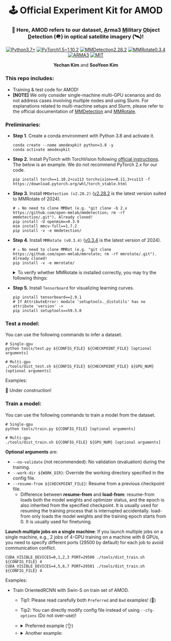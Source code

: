 <h1 align="center" >
🕹️ Official Experiment Kit for AMOD
</h1>

<h3 align="center">
💬 Here, AMOD refers to our dataset, <u>A</u>rma3 <u>M</u>ilitary <u>O</u>bject <u>D</u>etection (🪖) in optical satellite imagery (🛰️)!
</h3>

<p align="center">
  <a href="#"><img alt="Python3.7+" src="https://img.shields.io/badge/Python-3.7+-blue?logo=python&logoColor=white"></a>
  <a href="#"><img alt="PyTorch1.5~1.10.2" src="https://img.shields.io/badge/PyTorch-≥1.5, ≤1.10-orange?logo=pytorch&logoColor=white"></a>
  <a href="#"><img alt="MMDetection2.28.2" src="https://img.shields.io/badge/MMDetection-2.28.2-red?logo=mmlab&logoColor=white"></a>
  <a href="#"><img alt="MMRotate0.3.4" src="https://img.shields.io/badge/MMRotate-0.3.4-hotpink?logo=mmlab&logoColor=white"></a>
  <a href="#"><img alt="ARMA3" src="https://img.shields.io/badge/Game-ARMA3-red?logo=steam"></a>
  <a href="#"><img alt="MIT" src="https://img.shields.io/badge/License-MIT-green?logo=MIT"></a>
</p>

<p align="center">
  <b>Yechan Kim</b> and
  <b>SooYeon Kim</b>
</p>

### This repo includes:
* Training & test code for AMOD!
* **[NOTE]** We only consider single-machine multi-GPU scenarios and do not address cases involving multiple nodes and using Slurm. For explanations related to multi-machine setups and Slurm, please refer to the official documentation of [MMDetection](https://mmdetection.readthedocs.io/en/v2.28.2/) and [MMRotate](https://mmrotate.readthedocs.io/en/v0.3.4/).

### Preliminaries:


* **Step 1**. Create a conda environment with Python 3.8 and activate it.
    ~~~shell
    conda create --name amodexpkit python=3.8 -y
    conda activate amodexpkit
    ~~~

* **Step 2.** Install PyTorch with TorchVision following [official instructions](https://pytorch.org/get-started/locally/). The below is an example. We do not recommend PyTorch 2.x for our code.
    ~~~shell
    pip install torch==1.10.2+cu113 torchvision==0.11.3+cu113 -f https://download.pytorch.org/whl/torch_stable.html  
    ~~~

* **Step 3.** Install `MMDetection (v2.28.2)` ([v2.28.2](https://mmdetection.readthedocs.io/en/v2.28.2/) is the latest version suited to MMRotate of 2024).
    ~~~shell
    # ⚠️ No need to clone MMDet (e.g. "git clone -b 2.x https://github.com/open-mmlab/mmdetection; rm -rf mmdetection/.git"). Already cloned! 
    pip install -U openmim==0.3.9
    mim install mmcv-full==1.7.2
    pip install -v -e mmdetection/
    ~~~

* **Step 4.** Install `MMRotate (v0.3.4)` ([v0.3.4](https://mmrotate.readthedocs.io/en/v0.3.4/) is the latest version of 2024). 
    ~~~shell
    # ⚠️ No need to clone MMRot (e.g. "git clone https://github.com/open-mmlab/mmrotate; rm -rf mmrotate/.git"). Already cloned!
    pip install -v -e mmrotate/
    ~~~

    <details>
      <summary> To verify whether MMRotate is installed correctly, you may try the following things: </summary>
    
    * Download config and checkpoint files.
        ~~~shell
        mim download mmrotate --config oriented_rcnn_r50_fpn_1x_dota_le90 --dest .
        ~~~
    * Verify the inference demo.
        ~~~shell
        python mmrotate/demo/image_demo.py \
        mmrotate/demo/demo.jpg oriented_rcnn_r50_fpn_1x_dota_le90.py \
        oriented_rcnn_r50_fpn_1x_dota_le90-6d2b2ce0.pth --out-file result.jpg
        ~~~
    * If **result.jpg** is generated correctly, it means that the environment is set up properly.
    </details>

* **Step 5.** Install `Tensorboard` for visualizing learning curves.
    ~~~shell
    pip install tensorboard==2.9.1
    # If AttributeError: module 'setuptools._distutils' has no attribute 'version' ->
    pip install setuptools==59.5.0
    ~~~
 

### Test a model:
You can use the following commands to infer a dataset.
~~~shell
# Single-gpu
python tools/test.py ${CONFIG_FILE} ${CHECKPOINT_FILE} [optional arguments]

# Multi-gpu
./tools/dist_test.sh ${CONFIG_FILE} ${CHECKPOINT_FILE} ${GPU_NUM} [optional arguments]
~~~

Examples:

🚧 Under construction!


### Train a model:
You can use the following commands to train a model from the dataset.
~~~shell
# Single-gpu
python tools/train.py ${CONFIG_FILE} [optional arguments]

# Multi-gpu
./tools/dist_train.sh ${CONFIG_FILE} ${GPU_NUM} [optional arguments]
~~~

**Optional arguments** are:
* `--no-validate` (not recommended): No validation (evaluation) during the training.
* `--work-dir ${WORK_DIR}`: Override the working directory specified in the config file.
* `--resume-from ${CHECKPOINT_FILE}`: Resume from a previous checkpoint file.
  * Difference between **resume-from** and **load-from**: resume-from loads both the model weights and optimizer status, and the epoch is also inherited from the specified checkpoint. It is usually used for resuming the training process that is interrupted accidentally. load-from only loads the model weights and the training epoch starts from 0. It is usually used for finetuning.

**Launch multiple jobs on a single machine**: If you launch multiple jobs on a single machine, e.g., 2 jobs of 4-GPU training on a machine with 8 GPUs, you need to specify different ports (29500 by default) for each job to avoid communication conflict.
~~~shell
CUDA_VISIBLE_DEVICES=0,1,2,3 PORT=29500 ./tools/dist_train.sh ${CONFIG_FILE} 4
CUDA_VISIBLE_DEVICES=4,5,6,7 PORT=29501 ./tools/dist_train.sh ${CONFIG_FILE} 4
~~~

Examples:

* Train OrientedRCNN with Swin-S on train set of AMOD. 
  * Tip1: Please read carefully both `Preferred` and `Bad` examples! (🚨)
  * Tip2: You can directly modify config file instead of using `--cfg-options` (Do not over-use)!
  * <details>
    <summary> Preferred example (👌) </summary>

    * If you want to train three models with look angles [0,10], [10,20], [50] respectively, on AMOD for 1 epoch with batch size 1? 
    * **Solution**:
      * 1. Copy the file `orientedrcnn_swinS_fpn_angle0,10,20,30,40,50_30epochs_le90_amod.py` located in the my_config directory three times.
      * 2. Rename each file as follows:
        * `orientedrcnn_swinS_fpn_angle0,10_1epoch_le90_amod.py`
        * `orientedrcnn_swinS_fpn_angle10,20_1epoch_le90_amod.py`
        * `orientedrcnn_swinS_fpn_angle50_1epoch_le90_amod.py`
      * 3. Properly modify variables `angles` (line 3) and `runner.max_epochs` (line 19) in each file.
      * 4. Finally, run the below shell code:
    
    ~~~shell
    DATA_ROOT="/media/yechani9/T7\Shield/AMOD_V1_FINAL_OPTICAL/" # AMOD DATA ROOT PATH!!!
    
    python mmrotate/tools/train.py my_config/orientedrcnn_swinS_fpn_angle0,10_1epoch_le90_amod.py \
     --cfg-options data.train.data_root="$DATA_ROOT" data.val.data_root="$DATA_ROOT" \
                   data.samples_per_gpu=1
    python mmrotate/tools/train.py my_config/orientedrcnn_swinS_fpn_angle10,20_1epoch_le90_amod.py \
     --cfg-options data.train.data_root="$DATA_ROOT" data.val.data_root="$DATA_ROOT" \
                   data.samples_per_gpu=1
    python mmrotate/tools/train.py my_config/orientedrcnn_swinS_fpn_angle50_1epoch_le90_amod.py \
     --cfg-options data.train.data_root="$DATA_ROOT" data.val.data_root="$DATA_ROOT" \
                   data.samples_per_gpu=1
    ~~~
    
    * Tip: You can remove `DATA_ROOT` and `--cfg-options ...` in the above shell code if you also properly modify variables `data_root` (in line 4) and `data.samples_per_gpu` (in line 79) in each config file.

  </details>

  * <details>
    <summary> Another example: </summary>

    * If you want to train three models with look angles [0,10], [10,20], [50] respectively, on AMOD for 1 epoch? The below is a bad example!
  
    ~~~shell
    DATA_ROOT="/media/yechani9/T7\Shield/AMOD_V1_FINAL_OPTICAL/"

    ANGLES="0,10"
    python mmrotate/tools/train.py my_config/orientedrcnn_swinS_fpn_angle0,10,20,30,40,50_30epochs_le90_amod.py \
     --cfg-options data.train.data_root="$DATA_ROOT" data.val.data_root="$DATA_ROOT" \
                   data.train.angles="$ANGLES" data.val.angles="$ANGLES" \
                   runner.max_epochs=1 data.samples_per_gpu=1
    # ... almost same shell code be here for look angles [10,20] 
    # ... almost same shell code be here for look angle [50] 
    ~~~

    * Reason: Using `--cfg-options` dynamically with the same config file **_while keeping the same working directory_** can lead to serious issues, such as experiment results being overwritten and difficulties in tracking which modifications were applied to each experiment. This becomes especially problematic when modifying crucial parameters like `ANGLES`, as it makes it nearly impossible to trace back the exact configurations that led to specific results.

    * **Solution**: You have to separate `--work-dir` (working directories) per each experiment.
    
    ~~~shell
    DATA_ROOT="/media/yechani9/T7\Shield/AMOD_V1_FINAL_OPTICAL/"

    ANGLES="0,10"
    python mmrotate/tools/train.py my_config/orientedrcnn_swinS_fpn_angle0,10,20,30,40,50_30epochs_le90_amod.py \
     --cfg-options data.train.data_root="$DATA_ROOT" data.val.data_root="$DATA_ROOT" \
                   data.train.angles="$ANGLES" data.val.angles="$ANGLES" \
                   runner.max_epochs=1 data.samples_per_gpu=1
                   --work-dir work_dirs/orientedrcnn_swinS_fpn$ANGLES
    # ... almost same shell code be here for look angles [10,20] 
    # ... almost same shell code be here for look angle [50] 
    ~~~
  
    or use more advanced shell script (with `for` iteration) like:
    ~~~shell
    DATA_ROOT="/media/yechani9/T7\Shield/AMOD_V1_FINAL_OPTICAL/"
    for ANGLES in 0,10 10,20 50; do
        python mmrotate/tools/train.py my_config/orientedrcnn_swinS_fpn_angle0,10,20,30,40,50_30epochs_le90_amod.py \
         --cfg-options data.train.data_root="$DATA_ROOT" data.val.data_root="$DATA_ROOT" \
                       data.train.angles="$ANGLES" data.val.angles="$ANGLES" \
                       runner.max_epochs=1 data.samples_per_gpu=1
                       --work-dir work_dirs/orientedrcnn_swinS_fpn$ANGLES
    done
    ~~~
    
    Still, we recommend to follow as in the previous **good example**!
  </details>

  